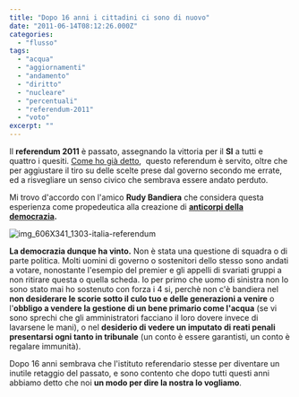 ```yaml
---
title: "Dopo 16 anni i cittadini ci sono di nuovo"
date: "2011-06-14T08:12:26.000Z"
categories:
  - "flusso"
tags:
  - "acqua"
  - "aggiornamenti"
  - "andamento"
  - "diritto"
  - "nucleare"
  - "percentuali"
  - "referendum-2011"
  - "voto"
excerpt: ""
---
```


Il **referendum 2011** è passato, assegnando la vittoria per il **SI** a tutti e quattro i quesiti. [Come ho già detto](http://blog.enricodeleo.com/un-paese-che-si-risveglia/),  questo referendum è servito, oltre che per aggiustare il tiro su delle scelte prese dal governo secondo me errate, ed a risvegliare un senso civico che sembrava essere andato perduto.

Mi trovo d'accordo con l'amico **Rudy Bandiera** che considera questa esperienza come propedeutica alla creazione di **[anticorpi della democrazia](http://www.rudybandiera.com/12-13-giugno-referendum-si-0614.html).**

![](https://enricodeleo.s3.eu-south-1.amazonaws.com/uploads/2011/06/img_606X341_1303-italia-referendum-565x317.jpg "img_606X341_1303-italia-referendum")

**La democrazia dunque ha vinto.** Non è stata una questione di squadra o di parte politica. Molti uomini di governo o sostenitori dello stesso sono andati a votare, nonostante l'esempio del premier e gli appelli di svariati gruppi a non ritirare questa o quella scheda. Io per primo che uomo di sinistra non lo sono stato mai ho sostenuto con forza i 4 si, perchè non c'è bandiera nel **non desiderare le scorie sotto il culo tuo e delle generazioni a venire** o l'**obbligo a vendere la gestione di un bene primario come l'acqua** (se vi sono sprechi che gli amministratori facciano il loro dovere invece di lavarsene le mani), o nel **desiderio di vedere un imputato di reati penali presentarsi ogni tanto in tribunale** (un conto è essere garantisti, un conto è regalare immunità).

Dopo 16 anni sembrava che l'istituto referendario stesse per diventare un inutile retaggio del passato, e sono contento che dopo tutti questi anni abbiamo detto che noi **un modo per dire la nostra lo vogliamo**.
